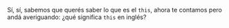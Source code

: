 Sí, sí, sabemos que querés saber lo que es el `this`, ahora te contamos pero andá averiguando: ¿qué significa `this` en inglés?
